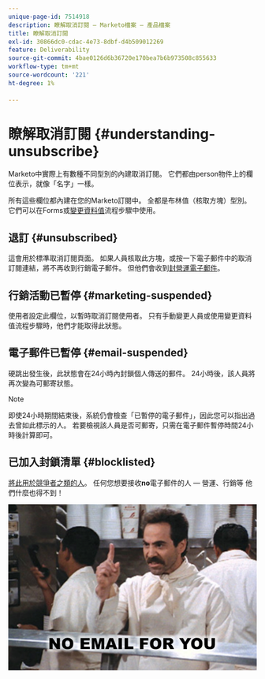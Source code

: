```yaml
---
unique-page-id: 7514918
description: 瞭解取消訂閱 — Marketo檔案 — 產品檔案
title: 瞭解取消訂閱
exl-id: 30866dc0-cdac-4e73-8dbf-d4b509012269
feature: Deliverability
source-git-commit: 4bae0126d6b36720e170bea7b6b973508c855633
workflow-type: tm+mt
source-wordcount: '221'
ht-degree: 1%

---
```


# 瞭解取消訂閱 {#understanding-unsubscribe}

Marketo中實際上有數種不同型別的內建取消訂閱。 它們都由person物件上的欄位表示，就像「名字」一樣。

所有這些欄位都內建在您的Marketo訂閱中。 全都是布林值（核取方塊）型別。 它們可以在Forms或[變更資料值](/help/marketo/product-docs/core-marketo-concepts/smart-campaigns/flow-actions/change-data-value.md)流程步驟中使用。

## 退訂 {#unsubscribed}

這會用於標準取消訂閱頁面。 如果人員核取此方塊，或按一下電子郵件中的取消訂閱連結，將不再收到行銷電子郵件。 但他們會收到[封營運電子郵件](/help/marketo/product-docs/email-marketing/general/functions-in-the-editor/make-an-email-operational.md)。

## 行銷活動已暫停 {#marketing-suspended}

使用者設定此欄位，以暫時取消訂閱使用者。 只有手動變更人員或使用變更資料值流程步驟時，他們才能取得此狀態。

## 電子郵件已暫停 {#email-suspended}

硬跳出發生後，此狀態會在24小時內封鎖個人傳送的郵件。 24小時後，該人員將再次變為可郵寄狀態。

>[!NOTE]
>
>即使24小時期間結束後，系統仍會檢查「已暫停的電子郵件」，因此您可以指出過去曾如此標示的人。 若要檢視該人員是否可郵寄，只需在電子郵件暫停時間24小時後計算即可。

## 已加入封鎖清單 {#blocklisted}

[將此用於競爭者之類的人](/help/marketo/product-docs/core-marketo-concepts/smart-lists-and-static-lists/managing-people-in-smart-lists/add-person-to-blocklist.md)。 任何您想要接收&#x200B;**no**&#x200B;電子郵件的人 — 營運、行銷等 他們什麼也得不到！

![](assets/image2015-5-18-12-3a6-3a40.png)

